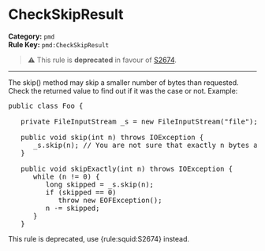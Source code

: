 
# CheckSkipResult
**Category:** `pmd`<br/>
**Rule Key:** `pmd:CheckSkipResult`<br/>
> :warning: This rule is **deprecated** in favour of [S2674](https://rules.sonarsource.com/java/RSPEC-2674).

-----

The skip() method may skip a smaller number of bytes than requested. Check the returned value to find out if it was the case or not. Example:
<pre>
public class Foo {

   private FileInputStream _s = new FileInputStream("file");

   public void skip(int n) throws IOException {
      _s.skip(n); // You are not sure that exactly n bytes are skipped
   }

   public void skipExactly(int n) throws IOException {
      while (n != 0) {
         long skipped = _s.skip(n);
         if (skipped == 0)
            throw new EOFException();
         n -= skipped;
      }
   }
</pre>

<p>
  This rule is deprecated, use {rule:squid:S2674} instead.
</p>

